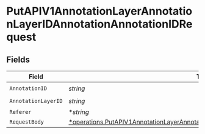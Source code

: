 # PutAPIV1AnnotationLayerAnnotationLayerIDAnnotationAnnotationIDRequest


## Fields

| Field                                                                                                                                                                                         | Type                                                                                                                                                                                          | Required                                                                                                                                                                                      | Description                                                                                                                                                                                   |
| --------------------------------------------------------------------------------------------------------------------------------------------------------------------------------------------- | --------------------------------------------------------------------------------------------------------------------------------------------------------------------------------------------- | --------------------------------------------------------------------------------------------------------------------------------------------------------------------------------------------- | --------------------------------------------------------------------------------------------------------------------------------------------------------------------------------------------- |
| `AnnotationID`                                                                                                                                                                                | *string*                                                                                                                                                                                      | :heavy_check_mark:                                                                                                                                                                            | N/A                                                                                                                                                                                           |
| `AnnotationLayerID`                                                                                                                                                                           | *string*                                                                                                                                                                                      | :heavy_check_mark:                                                                                                                                                                            | N/A                                                                                                                                                                                           |
| `Referer`                                                                                                                                                                                     | **string*                                                                                                                                                                                     | :heavy_minus_sign:                                                                                                                                                                            | N/A                                                                                                                                                                                           |
| `RequestBody`                                                                                                                                                                                 | [*operations.PutAPIV1AnnotationLayerAnnotationLayerIDAnnotationAnnotationIDRequestBody](../../models/operations/putapiv1annotationlayerannotationlayeridannotationannotationidrequestbody.md) | :heavy_minus_sign:                                                                                                                                                                            | N/A                                                                                                                                                                                           |